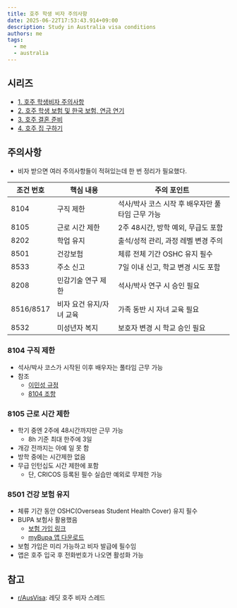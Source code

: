 ```yaml
---
title: 호주 학생 비자 주의사항
date: 2025-06-22T17:53:43.914+09:00
description: Study in Australia visa conditions
authors: me
tags:
  - me
  - australia
---
```


## 시리즈

- [1. 호주 학생비자 주의사항](/2025/06/22/study-in-australia-visa-conditions)
- [2. 호주 학생 보험 및 한국 보험, 연금 연기](/2025/06/28/study-in-australia-insurance-pension-health)
- [3. 호주 결혼 준비](/2025/07/02/study-in-australia-marriage)
- [4. 호주 집 구하기](/2025/07/29/study-in-australia-housing)

## 주의사항

- 비자 받으면 여러 주의사항들이 적혀있는데 한 번 정리가 필요했다.

| 조건 번호 | 핵심 내용 | 주의 포인트 |
| --- | --- | --- |
| 8104 | 구직 제한 | 석사/박사 코스 시작 후 배우자만 풀타임 근무 가능 |
| 8105 | 근로 시간 제한 | 2주 48시간, 방학 예외, 무급도 포함 |
| 8202 | 학업 유지 | 출석/성적 관리, 과정 레벨 변경 주의 |
| 8501 | 건강보험 | 체류 전체 기간 OSHC 유지 필수 |
| 8533 | 주소 신고 | 7일 이내 신고, 학교 변경 시도 포함 |
| 8208 | 민감기술 연구 제한 | 석사/박사 연구 시 승인 필요 |
| 8516/8517 | 비자 요건 유지/자녀 교육 | 가족 동반 시 자녀 교육 필요 |
| 8532 | 미성년자 복지 | 보호자 변경 시 학교 승인 필요 |

### 8104 구직 제한

- 석사/박사 코스가 시작된 이후 배우자는 풀타임 근무 가능
- 참조
  - [이민성 규정](https://immi.homeaffairs.gov.au/visas/already-have-a-visa/check-visa-details-and-conditions/see-your-visa-conditions?vcid=179&utm_source=chatgpt.com#condition-container:~:text=Family%20members%20of%20a%20Student%20visa%20holder%20who%20has%20started%20studying%20a%20master%20degree%20or%20doctorate%20degree%20can%20work%20more%20than%2048%20hours%20a%20fortnight.%C2%A0)
  - [8104 조항](https://www.austlii.edu.au/cgi-bin/viewdoc/au/legis/cth/consol_reg/mr1994227/sch8.html)

### 8105 근로 시간 제한

- 학기 중엔 2주에 48시간까지만 근무 가능
  - 8h 기준 최대 한주에 3일
- 개강 전까지는 아예 일 못 함
- 방학 중에는 시간제한 없음
- 무급 인턴십도 시간 제한에 포함
  - 단, CRICOS 등록된 필수 실습만 예외로 무제한 가능

### 8501 건강 보험 유지

- 체류 기간 동안 OSHC(Overseas Student Health Cover) 유지 필수
- BUPA 보험사 활용했음
  - [보험 가입 링크](https://www.bupa.com.au/health-insurance/oshc)
  - [myBupa 앱 다운로드](https://www.bupa.com.au/about-us/mybupa/mobile-app)
- 보험 가입은 미리 가능하고 비자 발급에 필수임
- 앱은 호주 입국 후 전화번호가 나오면 활성화 가능

## 참고

- [r/AusVisa](https://www.reddit.com/r/AusVisa/): 레딧 호주 비자 스레드
